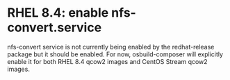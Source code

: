 # RHEL 8.4: enable nfs-convert.service

nfs-convert service is not currently being enabled by the redhat-release 
package but it should be enabled. For now, osbuild-composer will explicitly
enable it for both RHEL 8.4 qcow2 images and CentOS Stream qcow2 images.